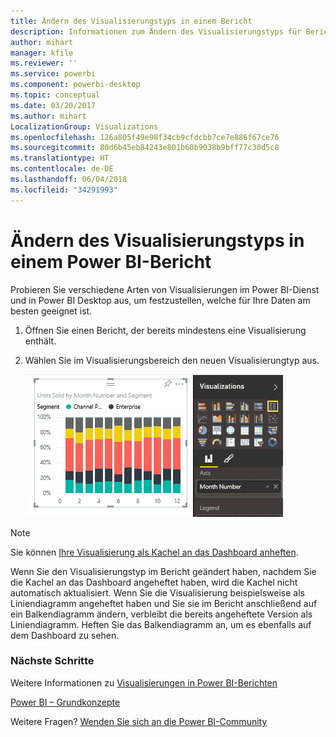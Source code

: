 ```yaml
---
title: Ändern des Visualisierungstyps in einem Bericht
description: Informationen zum Ändern des Visualisierungstyps für Berichte im Power BI-Dienst und in Power BI Desktop
author: mihart
manager: kfile
ms.reviewer: ''
ms.service: powerbi
ms.component: powerbi-desktop
ms.topic: conceptual
ms.date: 03/20/2017
ms.author: mihart
LocalizationGroup: Visualizations
ms.openlocfilehash: 126a805f49e98f34cb9cfdcbb7ce7e886f67ce76
ms.sourcegitcommit: 80d6b45eb84243e801b60b9038b9bff77c30d5c8
ms.translationtype: HT
ms.contentlocale: de-DE
ms.lasthandoff: 06/04/2018
ms.locfileid: "34291993"
---
```

# <a name="change-the-type-of-visualization-in-a-power-bi-report"></a>Ändern des Visualisierungstyps in einem Power BI-Bericht
Probieren Sie verschiedene Arten von Visualisierungen im Power BI-Dienst und in Power BI Desktop aus, um festzustellen, welche für Ihre Daten am besten geeignet ist. 

1. Öffnen Sie einen Bericht, der bereits mindestens eine Visualisierung enthält.   
2. Wählen Sie im Visualisierungsbereich den neuen Visualisierungtyp aus.  
   
   ![](media/power-bi-report-change-visualization-type/changeviz.gif)

> [!NOTE]
> Sie können [Ihre Visualisierung als Kachel an das Dashboard anheften](service-dashboard-pin-tile-from-report.md).
> 
> 

Wenn Sie den Visualisierungstyp im Bericht geändert haben, nachdem Sie die Kachel an das Dashboard angeheftet haben, wird die Kachel nicht automatisch aktualisiert. Wenn Sie die Visualisierung beispielsweise als Liniendiagramm angeheftet haben und Sie sie im Bericht anschließend auf ein Balkendiagramm ändern, verbleibt die bereits angeheftete Version als Liniendiagramm. Heften Sie das Balkendiagramm an, um es ebenfalls auf dem Dashboard zu sehen.

### <a name="next-steps"></a>Nächste Schritte
Weitere Informationen zu [Visualisierungen in Power BI-Berichten](power-bi-report-visualizations.md)

[Power BI – Grundkonzepte](service-basic-concepts.md)

Weitere Fragen? [Wenden Sie sich an die Power BI-Community](http://community.powerbi.com/)

